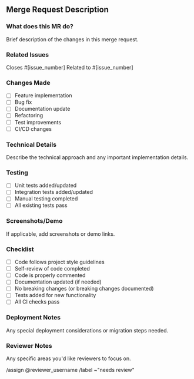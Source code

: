 ## Merge Request Description

### What does this MR do?
Brief description of the changes in this merge request.

### Related Issues
Closes #[issue_number]
Related to #[issue_number]

### Changes Made
- [ ] Feature implementation
- [ ] Bug fix
- [ ] Documentation update
- [ ] Refactoring
- [ ] Test improvements
- [ ] CI/CD changes

### Technical Details
Describe the technical approach and any important implementation details.

### Testing
- [ ] Unit tests added/updated
- [ ] Integration tests added/updated
- [ ] Manual testing completed
- [ ] All existing tests pass

### Screenshots/Demo
If applicable, add screenshots or demo links.

### Checklist
- [ ] Code follows project style guidelines
- [ ] Self-review of code completed
- [ ] Code is properly commented
- [ ] Documentation updated (if needed)
- [ ] No breaking changes (or breaking changes documented)
- [ ] Tests added for new functionality
- [ ] All CI checks pass

### Deployment Notes
Any special deployment considerations or migration steps needed.

### Reviewer Notes
Any specific areas you'd like reviewers to focus on.

/assign @reviewer_username
/label ~"needs review"
